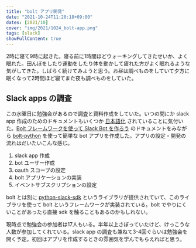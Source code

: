 ```yaml
---
title: "bolt アプリ開発"
date: "2021-10-24T11:20:18+09:00"
dates: [2021/10]
cover: "img/2021/1024_bolt-app.png"
tags: [slack]
showFullContent: true
---
```


2時に寝て9時に起きた。寝る前に1時間ほどウォーキングしてきたせいか、よく眠れた。田んぼをしたり運動をしたり体を動かして疲れた方がよく眠れるような気がしてきた。しばらく続けてみようと思う。お昼は調べものをしていて夕方に眠くなって2時間ほど寝てまた夜も調べものをしていた。

## Slack apps の調査

この水曜日に勉強会があるので調査と資料作成をしていた。いつの間にか slack app 作成のためのドキュメントもいくつか [日本語化](https://api.slack.com/lang/ja-jp) されていることに気付いた。[Bolt フレームワークを使って Slack Bot を作ろう](https://api.slack.com/lang/ja-jp/hello-world-bolt) のドキュメントをみながら [bolt-python](https://github.com/slackapi/bolt-python) を使って簡単な bot アプリを作成した。アプリの設定・開発の流れはだいたいこんな感じ。

1. slack app 作成
2. bot ユーザー作成
3. oauth スコープの設定
4. bolt アプリケーションの実装
5. イベントサブスクリプションの設定

bolt とは別に [python-slack-sdk](https://github.com/slackapi/python-slack-sdk) というライブラリが提供されていて、このライブラリを使って bolt というフレームワークが実装されている。bolt でやりにくいことがあったら直接 sdk を触ることもあるのかもしれない。

現時点で勉強会の参加者は17人もいる。半年以上さぼっていたけど、けっこうな人数が参加してくれている。slack app の調査も兼ねて3-4回ぐらいは勉強会を開く予定。初回はアプリを作成するときの雰囲気を学んでもらえればと思う。
